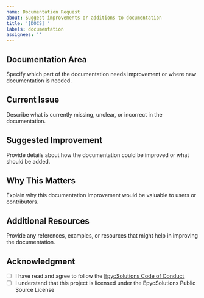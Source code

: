 ```yaml
---
name: Documentation Request
about: Suggest improvements or additions to documentation
title: '[DOCS] '
labels: documentation
assignees: ''
---
```


## Documentation Area
Specify which part of the documentation needs improvement or where new documentation is needed.

## Current Issue
Describe what is currently missing, unclear, or incorrect in the documentation.

## Suggested Improvement
Provide details about how the documentation could be improved or what should be added.

## Why This Matters
Explain why this documentation improvement would be valuable to users or contributors.

## Additional Resources
Provide any references, examples, or resources that might help in improving the documentation.

## Acknowledgment
- [ ] I have read and agree to follow the [EpycSolutions Code of Conduct](https://github.com/EpycSolutionsEU/.github/blob/main/CODE_OF_CONDUCT.md)
- [ ] I understand that this project is licensed under the EpycSolutions Public Source License